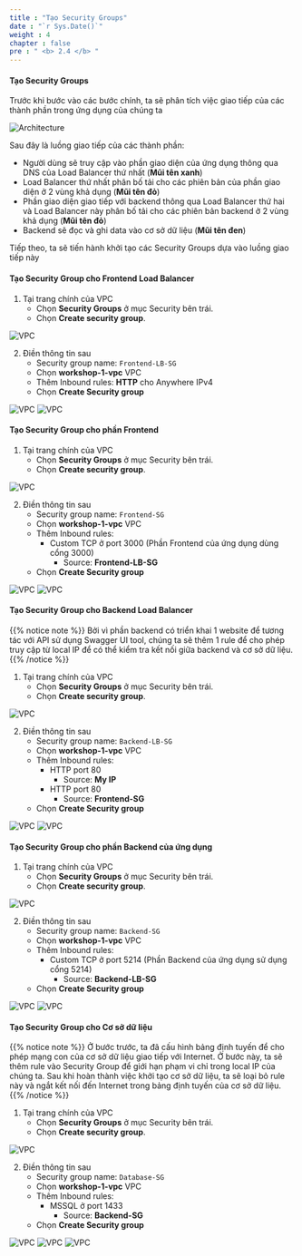 ```yaml
---
title : "Tạo Security Groups"
date : "`r Sys.Date()`"
weight : 4
chapter : false
pre : " <b> 2.4 </b> "
---
```


#### Tạo Security Groups
Trước khi bước vào các bước chính, ta sẽ phân tích việc giao tiếp của các thành phần trong ứng dụng của chúng ta

![Architecture](/images/main_arch.png)

Sau đây là luồng giao tiếp của các thành phần:
- Người dùng sẽ truy cập vào phần giao diện của ứng dụng thông qua DNS của Load Balancer thứ nhất (**Mũi tên xanh**)
- Load Balancer thứ nhất phân bố tải cho các phiên bản của phần giao diện ở 2 vùng khả dụng (**Mũi tên đỏ**)
- Phần giao diện giao tiếp với backend thông qua Load Balancer thứ hai và Load Balancer này phân bố tải cho các phiên bản backend ở 2 vùng khả dụng (**Mũi tên đỏ**)
- Backend sẽ đọc và ghi data vào cơ sở dữ liệu (**Mũi tên đen**)

Tiếp theo, ta sẽ tiến hành khởi tạo các Security Groups dựa vào luồng giao tiếp này

#### Tạo Security Group cho Frontend Load Balancer

1. Tại trang chính của VPC
    + Chọn **Security Groups** ở mục Security bên trái.
    + Chọn **Create security group**.

![VPC](/images/2-createvpc/018-createsg.png?width=90pc)

2. Điền thông tin sau
    + Security group name: ```Frontend-LB-SG```
    + Chọn **workshop-1-vpc** VPC
    + Thêm Inbound rules: **HTTP** cho Anywhere IPv4
    + Chọn **Create Security group**

![VPC](/images/2-createvpc/019-createsg.png?width=90pc)
![VPC](/images/2-createvpc/020-createsg.png?width=90pc)

#### Tạo Security Group cho phần Frontend

1. Tại trang chính của VPC
    + Chọn **Security Groups** ở mục Security bên trái.
    + Chọn **Create security group**.

![VPC](/images/2-createvpc/018-createsg.png?width=90pc)

2. Điền thông tin sau
    + Security group name: ```Frontend-SG```
    + Chọn **workshop-1-vpc** VPC
    + Thêm Inbound rules:
        - Custom TCP ở port 3000 (Phần Frontend của ứng dụng dùng cổng 3000)
          - Source: **Frontend-LB-SG**
    + Chọn **Create Security group**

![VPC](/images/2-createvpc/021-createsg.png?width=90pc)
![VPC](/images/2-createvpc/022-createsg.png?width=90pc)

#### Tạo Security Group cho Backend Load Balancer

{{% notice note %}}
Bởi vì phần backend có triển khai 1 website để tương tác với API sử dụng Swagger UI tool, chúng ta sẽ thêm 1 rule để cho phép truy cập từ local IP để có thể kiểm tra kết nối giữa backend và cơ sở dữ liệu.
{{% /notice %}}

1. Tại trang chính của VPC
    + Chọn **Security Groups** ở mục Security bên trái.
    + Chọn **Create security group**.

![VPC](/images/2-createvpc/018-createsg.png?width=90pc)

2. Điền thông tin sau
    + Security group name: ```Backend-LB-SG```
    + Chọn **workshop-1-vpc** VPC
    + Thêm Inbound rules:
        - HTTP port 80
          - Source: **My IP**
        - HTTP port 80
          - Source: **Frontend-SG**
    + Chọn **Create Security group**

![VPC](/images/2-createvpc/023-createsg.png?width=90pc)
![VPC](/images/2-createvpc/024-createsg.png?width=90pc)

#### Tạo Security Group cho phần Backend của ứng dụng

1. Tại trang chính của VPC
    + Chọn **Security Groups** ở mục Security bên trái.
    + Chọn **Create security group**.

![VPC](/images/2-createvpc/018-createsg.png?width=90pc)

2. Điền thông tin sau
    + Security group name: ```Backend-SG```
    + Chọn **workshop-1-vpc** VPC
    + Thêm Inbound rules:
        - Custom TCP ở port 5214 (Phần Backend của ứng dụng sử dụng cổng 5214)
          - Source: **Backend-LB-SG**
    + Chọn **Create Security group**

![VPC](/images/2-createvpc/025-createsg.png?width=90pc)
![VPC](/images/2-createvpc/026-createsg.png?width=90pc)

#### Tạo Security Group cho Cơ sở dữ liệu

{{% notice note %}}
Ở bước trước, ta đã cấu hình bảng định tuyến để cho phép mạng con của cơ sở dữ liệu giao tiếp với Internet. Ở bước này, ta sẽ thêm rule vào Security Group để giới hạn phạm vi chỉ trong local IP của chúng ta. Sau khi hoàn thành việc khởi tạo cơ sở dữ liệu, ta sẽ loại bỏ rule này và ngắt kết nối đến Internet trong bảng định tuyến của cơ sở dữ liệu.
{{% /notice %}}

1. Tại trang chính của VPC
    + Chọn **Security Groups** ở mục Security bên trái.
    + Chọn **Create security group**.

![VPC](/images/2-createvpc/018-createsg.png?width=90pc)

2. Điền thông tin sau
    + Security group name: ```Database-SG```
    + Chọn **workshop-1-vpc** VPC
    + Thêm Inbound rules:
        - MSSQL ở port 1433
          - Source: **Backend-SG**
    + Chọn **Create Security group**

![VPC](/images/2-createvpc/027-createsg.png?width=90pc)
![VPC](/images/2-createvpc/028-createsg-1.png?width=90pc)
![VPC](/images/2-createvpc/028-createsg.png?width=90pc)